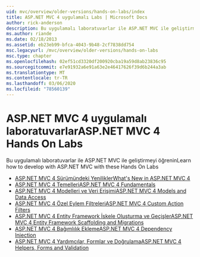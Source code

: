 ```yaml
---
uid: mvc/overview/older-versions/hands-on-labs/index
title: ASP.NET MVC 4 uygulamalı Labs | Microsoft Docs
author: rick-anderson
description: Bu uygulamalı laboratuvarlar ile ASP.NET MVC ile geliştirmeyi öğrenin
ms.author: riande
ms.date: 02/18/2013
ms.assetid: eb23eb99-bfca-4043-9b48-2cf7838dd754
msc.legacyurl: /mvc/overview/older-versions/hands-on-labs
msc.type: chapter
ms.openlocfilehash: 02ef51cd3320df200920cba19a59d8ab23836c95
ms.sourcegitcommit: e7e91932a6e91a63e2e46417626f39d6b244a3ab
ms.translationtype: MT
ms.contentlocale: tr-TR
ms.lasthandoff: 03/06/2020
ms.locfileid: "78560139"
---
```

# <a name="aspnet-mvc-4-hands-on-labs"></a><span data-ttu-id="86734-103">ASP.NET MVC 4 uygulamalı laboratuvarlar</span><span class="sxs-lookup"><span data-stu-id="86734-103">ASP.NET MVC 4 Hands On Labs</span></span>

<span data-ttu-id="86734-104">Bu uygulamalı laboratuvarlar ile ASP.NET MVC ile geliştirmeyi öğrenin</span><span class="sxs-lookup"><span data-stu-id="86734-104">Learn how to develop with ASP.NET MVC with these Hands On Labs</span></span>

- [<span data-ttu-id="86734-105">ASP.NET MVC 4 Sürümündeki Yenilikler</span><span class="sxs-lookup"><span data-stu-id="86734-105">What's New in ASP.NET MVC 4</span></span>](whats-new-in-aspnet-mvc-4.md)
- [<span data-ttu-id="86734-106">ASP.NET MVC 4 Temelleri</span><span class="sxs-lookup"><span data-stu-id="86734-106">ASP.NET MVC 4 Fundamentals</span></span>](aspnet-mvc-4-fundamentals.md)
- [<span data-ttu-id="86734-107">ASP.NET MVC 4 Modelleri ve Veri Erişimi</span><span class="sxs-lookup"><span data-stu-id="86734-107">ASP.NET MVC 4 Models and Data Access</span></span>](aspnet-mvc-4-models-and-data-access.md)
- [<span data-ttu-id="86734-108">ASP.NET MVC 4 Özel Eylem Filtreleri</span><span class="sxs-lookup"><span data-stu-id="86734-108">ASP.NET MVC 4 Custom Action Filters</span></span>](aspnet-mvc-4-custom-action-filters.md)
- [<span data-ttu-id="86734-109">ASP.NET MVC 4 Entity Framework İskele Oluşturma ve Geçişler</span><span class="sxs-lookup"><span data-stu-id="86734-109">ASP.NET MVC 4 Entity Framework Scaffolding and Migrations</span></span>](aspnet-mvc-4-entity-framework-scaffolding-and-migrations.md)
- [<span data-ttu-id="86734-110">ASP.NET MVC 4 Bağımlılık Ekleme</span><span class="sxs-lookup"><span data-stu-id="86734-110">ASP.NET MVC 4 Dependency Injection</span></span>](aspnet-mvc-4-dependency-injection.md)
- [<span data-ttu-id="86734-111">ASP.NET MVC 4 Yardımcılar, Formlar ve Doğrulama</span><span class="sxs-lookup"><span data-stu-id="86734-111">ASP.NET MVC 4 Helpers, Forms and Validation</span></span>](aspnet-mvc-4-helpers-forms-and-validation.md)
